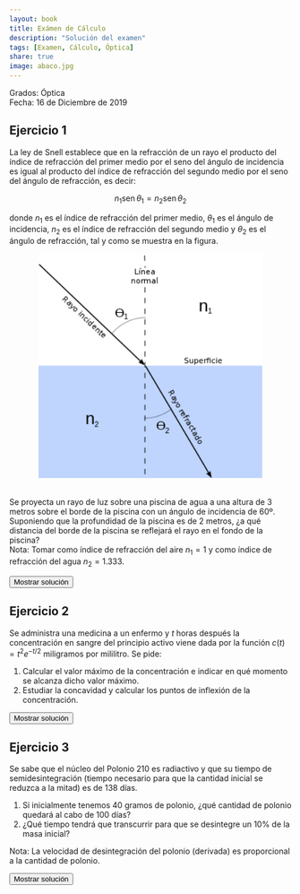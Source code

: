 ```yaml
---
layout: book
title: Exámen de Cálculo
description: "Solución del examen"
tags: [Examen, Cálculo, Óptica]
share: true
image: abaco.jpg
---
```


Grados: Óptica  
Fecha: 16 de Diciembre de 2019

## Ejercicio 1

La ley de Snell establece que en la refracción de un rayo el producto del índice de refracción del primer medio por el seno del ángulo de incidencia es igual al producto del índice de refracción del segundo medio por el seno del ángulo de refracción, es decir:

$$n_1\operatorname{sen} \theta_1=n_2\operatorname{sen} \theta_2$$

donde $n_1$ es el índice de refracción del primer medio, $\theta_1$ es el ángulo de incidencia, $n_2$ es el índice de refracción del segundo medio y $\theta_2$ es el ángulo de refracción, tal y como se muestra en la figura.

<div style="text-align:center">
<img src="img/refraccion.png" width="400px" alt="Ley de Snell" />
</div>
<br/>

Se proyecta un rayo de luz sobre una piscina de agua a una altura de 3 metros sobre el borde de la piscina con un ángulo de incidencia de 60º. Suponiendo que la profundidad de la piscina es de 2 metros, ¿a qué distancia del borde de la piscina se reflejará el rayo en el fondo de la piscina?  
Nota: Tomar como índice de refracción del aire $n_1=1$ y como índice de refracción del agua $n_2=1.333$.

<div><button class="solution">Mostrar solución</button></div>
<div id="solution" style="display: none">
Ángulo de refracción $\theta_2=0.707$ rad y el rayo se refleja a $7.1885$ m del borde de la piscina.
</div>

## Ejercicio 2

Se administra una medicina a un enfermo y $t$ horas después la concentración en sangre del principio activo viene dada por la función $c(t) = t^2e^{-t/2}$ miligramos por mililitro.
Se pide:

1. Calcular el valor máximo de la concentración e indicar en qué momento se alcanza dicho valor máximo.
2. Estudiar la concavidad y calcular los puntos de inflexión de la concentración.

<div><button class="solution">Mostrar solución</button></div>
<div id="solution" style="display: none">
1. El valor máximo se alcanza en el instante $t=4$ horas y $c(4)=16e^{-2}$ mg/dl.<br/>
2. Hay dos puntos de inflexión en $t=1.1716$ y $t=6.8284$.<br/>
La función es cóncava hacia arriba en $(-\infty, 1.1716) \cup (6.8284, \infty)$ y cóncava hacia abajo en $(1.1716, 6.8284)$.
</div>

## Ejercicio 3

Se sabe que el núcleo del Polonio 210 es radiactivo y que su tiempo de semidesintegración (tiempo necesario para que la cantidad inicial se reduzca a la mitad) es de 138 días. 

1. Si inicialmente tenemos 40 gramos de polonio, ¿qué cantidad de polonio quedará al cabo de 100 días?
2. ¿Qué tiempo tendrá que transcurrir para que se desintegre un 10% de la masa inicial?

Nota: La velocidad de desintegración del polonio (derivada) es proporcional a la cantidad de polonio.

<div><button class="solution">Mostrar solución</button></div>
<div id="solution" style="display: none">
Sea $p(t)$ la cantidad de polonio en cada instante $t$.<br/>
1. Ecuación diferencial: $p' = kp$.<br/>
Solución particular: $p(t) = 40 e^{-0.005 t}$.<br/>
$p(100)=24.2612$ gr.<br/>
2. $21.0721$ días.
</div>
